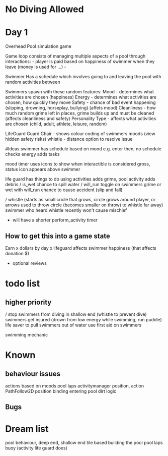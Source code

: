 
# No Diving Allowed

# Day 1
Overhead Pool simulation game

Game loop consists of managing multiple aspects of a pool through interactions:
	- player is paid based on happiness of swimmer when they leave (money is used for ...)
	- 
	
Swimmer
Has a schedule which involves going to and leaving the pool with random activities between

Swimmers spawn with these random features:
Mood - determines what activities are chosen (happiness) 
Energy - determines what activities are chosen, how quickly they move
Safety - chance of bad event happening (slipping, drowning, horseplay, bullying) (affets mood)
Cleanliness - how much random grime left in places, grime builds up and must be cleaned (affects cleanliness and safety)
Personality Type - affects what activities are chosen (child, adult, athlete, leisure, random)


LifeGuard
Guard Chair - shows colour coding of swimmers moods (view hidden safety risks)
whistle - distance option to resolve issue


#Ideas
swimmer has schedule based on mood
e.g. enter then, no schedule checks energy adds tasks

mood timer uses icons to show 
when interactible is considered gross, status icon appears above swimmer

life guard has things to do
using activities adds grime, pool activity adds debris
/ is_wet chance to spill water 
/ will_run toggle on swimmers
grime or wet with will_run chance to cause accident (slip and fall)

/ whistle (starts as small cricle that grows, circle grows around player, or arrows used to throw circle (becomes smaller on throw) to whistle far away)
swimmer who heard whistle recently won't cause mischief
- will have a shorter perform_activity timer


## How to get this into a game state

Earn x dollars by day x
lifeguard affects swimmer happiness (that affects donation $)
- optional reviews

# todo list
## higher priority
/ stop swimmers from diving in shallow end (whistle to prevent dive)
swimmers get injured (drown from low energy while swimming, run puddle)
life saver to pull swimmers out of water
use first aid on swimmers

swimming mechanic

# Known
## behaviour issues
actions based on moods
pool laps activitymanager position, action PathFollow2D position binding
entering pool
dirt logic


## Bugs

# Dream list
pool behaviour, deep end, shallow end
tile based
building the pool
pool laps buoy (activity life guard does)
